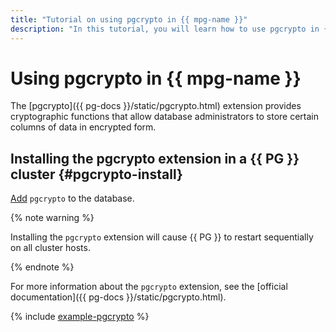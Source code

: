 ```yaml
---
title: "Tutorial on using pgcrypto in {{ mpg-name }}"
description: "In this tutorial, you will learn how to use pgcrypto in {{ mpg-name }}."
---
```


# Using pgcrypto in {{ mpg-name }}

The [pgcrypto]({{ pg-docs }}/static/pgcrypto.html) extension provides cryptographic functions that allow database administrators to store certain columns of data in encrypted form.

## Installing the pgcrypto extension in a {{ PG }} cluster {#pgcrypto-install}

[Add](./cluster-extensions.md#update-extensions) `pgcrypto` to the database.

{% note warning %}

Installing the `pgcrypto` extension will cause {{ PG }} to restart sequentially on all cluster hosts.

{% endnote %}

For more information about the `pgcrypto` extension, see the [official documentation]({{ pg-docs }}/static/pgcrypto.html).

{% include [example-pgcrypto](../../../_includes/mdb/mgp-mpg-example-pgcrypto.md) %}
